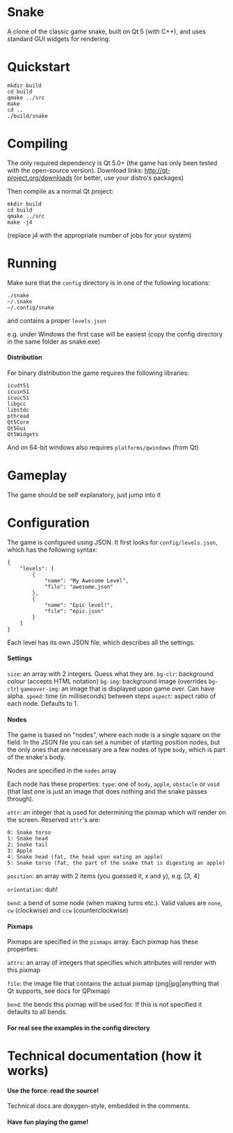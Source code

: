 Snake
=====
A clone of the classic game snake, built on Qt 5 (with C++), and uses standard
GUI widgets for rendering.

Quickstart
==========

```
mkdir build
cd build
qmake ../src
make
cd ..
./build/snake
```

Compiling
=========
The only required dependency is Qt 5.0+ (the game has only been tested with
the open-source version).
Download links: http://qt-project.org/downloads
(or better, use your distro's packages)

Then compile as a normal Qt project:

```
mkdir build
cd build
qmake ../src
make -j4
```

(replace j4 with the appropriate number of jobs for your system)

Running
=======
Make sure that the `config` directory is in one of the following locations:

```
./snake
~/.snake
~/.config/snake
```
and contains a proper `levels.json`

e.g. under Windows the first case will be easiest (copy the config directory
in the same folder as snake.exe)

#### Distribution
For binary distribution the game requires the following libraries:

```
icudt51
icuin51
icuuc51
libgcc
libstdc
pthread
Qt5Core
Qt5Gui
Qt5Widgets
```
And on 64-bit windows also requires `platforms/qwindows` (from Qt)

Gameplay
========
The game should be self explanatory, just jump into it

Configuration
=============
The game is configured using JSON. It first looks for `config/levels.json`,
which has the following syntax:

```
{
    "levels": [
        {
            "name": "My Awesome Level",
            "file": "awesome.json"
        },
        {
            "name": "Epic level!",
            "file": "epic.json"
        }
    ]
}
```
Each level has its own JSON file, which describes all the settings.

#### Settings
`size`: an array with 2 integers. Guess what they are.
`bg-clr`: background colour (accepts HTML notation)
`bg-img`: background image (overrides `bg-clr`)
`gameover-img`: an image that is displayed upon game over. Can have alpha.
`speed`: time (in milliseconds) between steps
`aspect`: aspect ratio of each node. Defaults to 1.

#### Nodes
The game is based on "nodes", where each node is a single square on the field.
In the JSON file you can set a number of starting position nodes, but the
only ones that are necessary are a few nodes of type `body`, which is part
of the snake's body.

Nodes are specified in the `nodes` array

Each node has these properties:
`type`: one of `body`, `apple`, `obstacle` or `void` (that last one is just an 
image that does nothing and the snake passes through).

`attr`: an integer that is used for determining the pixmap which will render
on the screen. Reserved `attr`'s are:

```
0: Snake torso
1: Snake head
2: Snake tail
3: Apple
4: Snake head (fat, the head upon eating an apple)
5: Snake torso (fat, the part of the snake that is digesting an apple)
```

`position`: an array with 2 items (you guessed it, x and y), e.g. [3, 4]

`orientation`: duh!

`bend`: a bend of some node (when making turns etc.). Valid values are
`none`, `cw` (clockwise) and `ccw` (counterclockwise)

#### Pixmaps
Pixmaps are specified in the `pixmaps` array. Each pixmap has these properties:

`attrs`: an array of integers that specifies which attributes will render with
this pixmap

`file`: the image file that contains the actual pixmap
(png|jpg|anything that Qt supports, see docs for QPixmap)

`bend`: the bends this pixmap will be used for. If this is not specified it
defaults to all bends.

#### For real see the examples in the config directory

Technical documentation (how it works)
======================================
#### Use the force: read the source!
Technical docs are doxygen-style, embedded in the comments.


#### Have fun playing the game!
